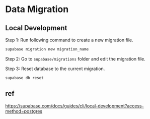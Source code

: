 # Data Migration

## Local Development

Step 1: Run following command to create a new migration file.

```bash
supabase migration new migration_name
```

Step 2: Go to `supabase/migrations` folder and edit the migration file.

Step 3: Reset database to the current migration.

```bash
supabase db reset
```

## ref

<https://supabase.com/docs/guides/cli/local-development?access-method=postgres>
